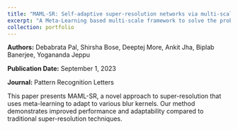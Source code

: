 ```yaml
---
title: "MAML-SR: Self-adaptive super-resolution networks via multi-scale optimized attention-aware meta-learning"
excerpt: "A Meta-Learning based multi-scale framework to solve the problem of insufficient adaptability of deep-learning-based super-resolution methods to novel blur kernel scenarios.<br/><img src='/images/maml-sr.png'>"
collection: portfolio
---
```


**Authors:** Debabrata Pal, Shirsha Bose, Deeptej More, Ankit Jha, Biplab Banerjee, Yogananda Jeppu

**Publication Date:** September 1, 2023

**Journal:** Pattern Recognition Letters

This paper presents MAML-SR, a novel approach to super-resolution that uses meta-learning to adapt to various blur kernels. Our method demonstrates improved performance and adaptability compared to traditional super-resolution techniques.
